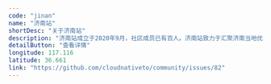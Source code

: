 ```yaml
---
code: "jinan"
name: "济南站"
shortDesc: "关于济南站"
description: "济南站成立于2020年9月，社区成员已有百人。济南站致力于汇聚济南当地优秀云原生人才，连接云原生开源社区与开发者，促进云原生技术的交流和推广！站长：伊冲。如何加入济南站，请点击下面【查看详情】。"
detailButton: "查看详情"
longitude: 117.116
latitude: 36.661
link: "https://github.com/cloudnativeto/community/issues/82"
---
```

